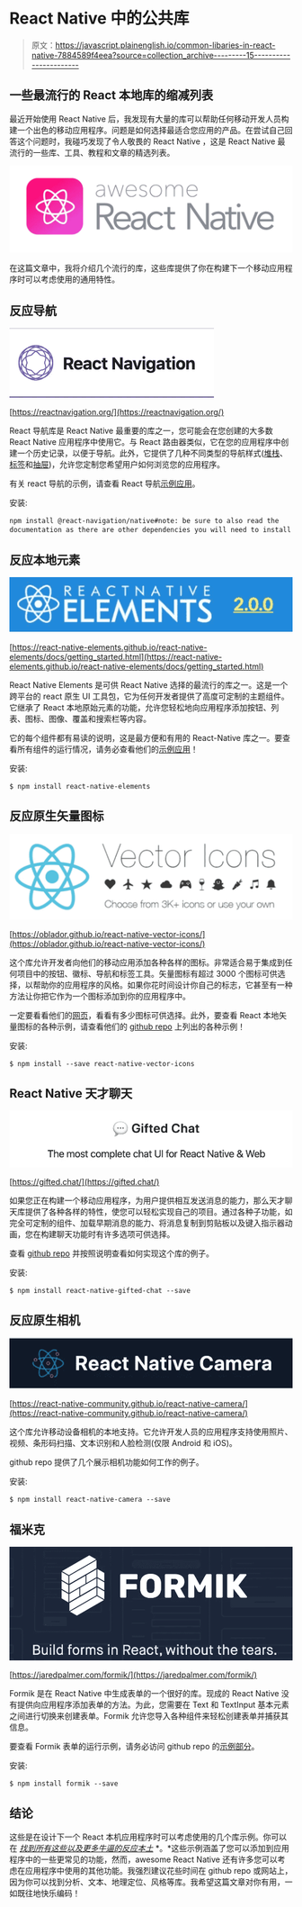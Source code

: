 # React Native 中的公共库

> 原文：<https://javascript.plainenglish.io/common-libaries-in-react-native-7884589f4eea?source=collection_archive---------15----------------------->

## 一些最流行的 React 本地库的缩减列表

最近开始使用 React Native 后，我发现有大量的库可以帮助任何移动开发人员构建一个出色的移动应用程序。问题是如何选择最适合您应用的产品。在尝试自己回答这个问题时，我碰巧发现了令人敬畏的 React Native ，这是 React Native 最流行的一些库、工具、教程和文章的精选列表。

![](img/73ff2f1d9b97922753a5a7d574e0fc32.png)

在这篇文章中，我将介绍几个流行的库，这些库提供了你在构建下一个移动应用程序时可以考虑使用的通用特性。

## 反应导航

![](img/d01f192104ab79d2cf5f3bdc2de1461b.png)

[https://reactnavigation.org/](https://reactnavigation.org/)

React 导航库是 React Native 最重要的库之一，您可能会在您创建的大多数 React Native 应用程序中使用它。与 React 路由器类似，它在您的应用程序中创建一个历史记录，以便于导航。此外，它提供了几种不同类型的导航样式([堆栈](https://reactnavigation.org/docs/hello-react-navigation)、[标签](https://reactnavigation.org/docs/tab-based-navigation)和[抽屉](https://reactnavigation.org/docs/drawer-based-navigation))，允许您定制您希望用户如何浏览您的应用程序。

有关 react 导航的示例，请查看 React 导航[示例应用](https://github.com/react-navigation/react-navigation/tree/master/example)。

安装:

```
npm install @react-navigation/native#note: be sure to also read the documentation as there are other dependencies you will need to install
```

## 反应本地元素

![](img/1b2a6369baffe3b00480f9b4e19b073a.png)

[https://react-native-elements.github.io/react-native-elements/docs/getting_started.html](https://react-native-elements.github.io/react-native-elements/docs/getting_started.html)

React Native Elements 是可供 React Native 选择的最流行的库之一。这是一个跨平台的 react 原生 UI 工具包，它为任何开发者提供了高度可定制的主题组件。它继承了 React 本地原始元素的功能，允许您轻松地向应用程序添加按钮、列表、图标、图像、覆盖和搜索栏等内容。

它的每个组件都有易读的说明，这是最方便和有用的 React-Native 库之一。要查看所有组件的运行情况，请务必查看他们的[示例应用](https://expo.io/@monte9/react-native-elements-app)！

安装:

```
$ npm install react-native-elements
```

## 反应原生矢量图标

![](img/90288ed1ed03237d25c675907f7e13c7.png)

[https://oblador.github.io/react-native-vector-icons/](https://oblador.github.io/react-native-vector-icons/)

这个库允许开发者向他们的移动应用添加各种各样的图标。非常适合易于集成到任何项目中的按钮、徽标、导航和标签工具。矢量图标有超过 3000 个图标可供选择，以帮助你的应用程序的风格。如果你花时间设计你自己的标志，它甚至有一种方法让你把它作为一个图标添加到你的应用程序中。

一定要看看他们的[网页](https://oblador.github.io/react-native-vector-icons/)，看看有多少图标可供选择。此外，要查看 React 本地矢量图标的各种示例，请查看他们的 [github repo](https://github.com/oblador/react-native-vector-icons#examples) 上列出的各种示例！

安装:

```
$ npm install --save react-native-vector-icons
```

## React Native 天才聊天

![](img/5c1549ba7124078e50abf07dd5e1fefa.png)

[https://gifted.chat/](https://gifted.chat/)

如果您正在构建一个移动应用程序，为用户提供相互发送消息的能力，那么天才聊天库提供了各种各样的特性，使您可以轻松实现自己的项目。通过各种子功能，如完全可定制的组件、加载早期消息的能力、将消息复制到剪贴板以及键入指示器动画，您在构建聊天功能时有许多选项可供选择。

查看 [github repo](https://gifted.chat/) 并按照说明查看如何实现这个库的例子。

安装:

```
$ npm install react-native-gifted-chat --save
```

## 反应原生相机

![](img/b8a6cb83baa31f1d55414779c4fac39b.png)

[https://react-native-community.github.io/react-native-camera/](https://react-native-community.github.io/react-native-camera/)

这个库允许移动设备相机的本地支持。它允许开发人员的应用程序支持使用照片、视频、条形码扫描、文本识别和人脸检测(仅限 Android 和 iOS)。

github repo 提供了几个展示相机功能如何工作的例子。

安装:

```
$ npm install react-native-camera --save
```

## 福米克

![](img/533f61e8a7c61ec560e7ebd322dd2044.png)

[https://jaredpalmer.com/formik/](https://jaredpalmer.com/formik/)

Formik 是在 React Native 中生成表单的一个很好的库。现成的 React Native 没有提供向应用程序添加表单的方法。为此，您需要在 Text 和 TextInput 基本元素之间进行切换来创建表单。Formik 允许您导入各种组件来轻松创建表单并捕获其信息。

要查看 Formik 表单的运行示例，请务必访问 github repo 的[示例部分](https://github.com/jaredpalmer/formik#examples)。

安装:

```
$ npm install formik --save
```

## 结论

这些是在设计下一个 React 本机应用程序时可以考虑使用的几个库示例。你可以在 [*找到所有这些以及更多牛逼的反应本土*](https://www.awesome-react-native.com/) *。*这些示例涵盖了您可以添加到应用程序中的一些更常见的功能，然而，awesome React Native 还有许多您可以考虑在应用程序中使用的其他功能。我强烈建议花些时间在 github repo 或网站上，因为你可以找到分析、文本、地理定位、风格等库。我希望这篇文章对你有用，一如既往地快乐编码！